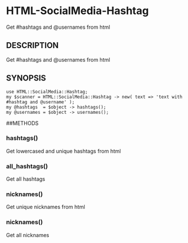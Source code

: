 # HTML-SocialMedia-Hashtag
Get #hashtags and @usernames from html

## DESCRIPTION
Get #hashtags and @usernames from html

## SYNOPSIS

    use HTML::SocialMedia::Hashtag;
    my $scanner = HTML::SocialMedia::Hashtag -> new( text => 'text with #hashtag and @username' );
    my @hashtags  = $object -> hashtags();
    my @usernames = $object -> usernames();

##METHODS

### hashtags()
Get lowercased and unique hashtags from html

### all_hashtags()
Get all hashtags

### nicknames()
Get unique nicknames from html

### nicknames()
Get all nicknames
